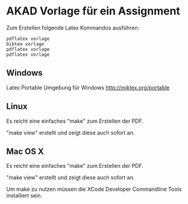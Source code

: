 AKAD Vorlage für ein Assignment
===============================

Zum Erstellen folgende Latex Kommandos ausführen:

	pdflatex vorlage
	bibtex vorlage
	pdflatex vorlage
	pdflatex vorlage



Windows
-------

Latex Portable Umgebung für Windows http://miktex.org/portable

Linux
-----

Es reicht eine einfaches "make" zum Erstellen der PDF. 

"make view" erstellt und zeigt diese auch sofort an.

Mac OS X 
--------

Es reicht eine einfaches "make" zum Erstellen der PDF. 

"make view" erstellt und zeigt diese auch sofort an.

Um make zu nutzen müssen die XCode Developer Commandline Tools installiert sein.
